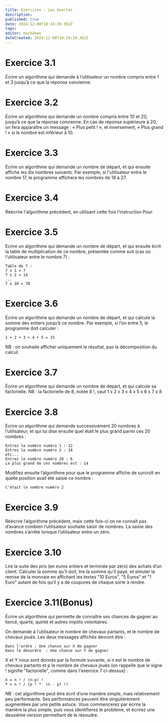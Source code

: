 ```yaml
---
title: Exercices : Les boucles
description: 
published: true
date: 2024-12-08T10:24:20.362Z
tags: 
editor: markdown
dateCreated: 2024-12-08T10:24:20.362Z
---
```


# Exercice 3.1
Écrire un algorithme qui demande à l’utilisateur un nombre compris entre 1 et 3 jusqu’à ce que la réponse convienne.

# Exercice 3.2
Écrire un algorithme qui demande un nombre compris entre 10 et 20, jusqu’à ce que la réponse convienne. En cas de réponse supérieure à 20, on fera apparaître un message : « Plus petit ! », et inversement, « Plus grand ! » si le nombre est inférieur à 10.

# Exercice 3.3
Écrire un algorithme qui demande un nombre de départ, et qui ensuite affiche les dix nombres suivants. Par exemple, si l'utilisateur entre le nombre 17, le programme affichera les nombres de 18 à 27.

# Exercice 3.4
Réécrire l'algorithme précédent, en utilisant cette fois l'instruction Pour.

# Exercice 3.5
Ecrire un algorithme qui demande un nombre de départ, et qui ensuite écrit la table de multiplication de ce nombre, présentée comme suit (cas où l'utilisateur entre le nombre 7) :

```
Table de 7 :
7 x 1 = 7
7 x 2 = 14
...
7 x 10 = 70
```

# Exercice 3.6
Écrire un algorithme qui demande un nombre de départ, et qui calcule la somme des entiers jusqu’à ce nombre. Par exemple, si l’on entre 5, le programme doit calculer :

```
1 + 2 + 3 + 4 + 5 = 15
```
NB : on souhaite afficher uniquement le résultat, pas la décomposition du calcul.


# Exercice 3.7
Écrire un algorithme qui demande un nombre de départ, et qui calcule sa factorielle.
NB : la factorielle de 8, notée 8 !, vaut 1 x 2 x 3 x 4 x 5 x 6 x 7 x 8

# Exercice 3.8
Ecrire un algorithme qui demande successivement 20 nombres à l’utilisateur, et qui lui dise ensuite quel était le plus grand parmi ces 20 nombres :

```
Entrez le nombre numéro 1 : 12
Entrez le nombre numéro 2 : 14
etc...
Entrez le nombre numéro 20 : 6
Le plus grand de ces nombres est : 14
```

Modifiez ensuite l’algorithme pour que le programme affiche de surcroît en quelle position avait été saisie ce nombre :

```
C'était le nombre numéro 2
```

# Exercice 3.9
Réécrire l’algorithme précédent, mais cette fois-ci on ne connaît pas d’avance combien l’utilisateur souhaite saisir de nombres. La saisie des nombres s’arrête lorsque l’utilisateur entre un zéro.

# Exercice 3.10
Lire la suite des prix (en euros entiers et terminée par zéro) des achats d’un client. Calculer la somme qu’il doit, lire la somme qu’il paye, et simuler la remise de la monnaie en affichant les textes "10 Euros", "5 Euros" et "1 Euro" autant de fois qu’il y a de coupures de chaque sorte à rendre.

# Exercice 3.11(Bonus)
Écrire un algorithme qui permette de connaître ses chances de gagner au tiercé, quarté, quinté et autres impôts volontaires.

On demande à l’utilisateur le nombre de chevaux partants, et le nombre de chevaux joués. Les deux messages affichés devront être :

```
Dans l'ordre : Une chance sur X de gagner
Dans le désordre  : Une chance sur Y de gagner
```

X et Y nous sont donnés par la formule suivante, si n est le nombre de chevaux partants et p le nombre de chevaux joués (on rappelle que le signe ! signifie "factorielle", comme dans l'exercice 7 ci-dessus) :

```
X = n ! / (n-p) !
Y = n ! / (p ! *  (n - p) !)
```

NB : cet algorithme peut être écrit d’une manière simple, mais relativement peu performante. Ses performances peuvent être singulièrement augmentées par une petite astuce. Vous commencerez par écrire la manière la plus simple, puis vous identifierez le problème, et écrirez une deuxième version permettant de le résoudre.
